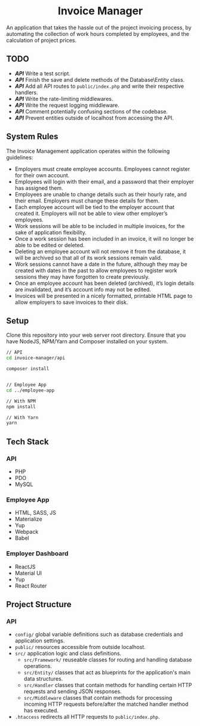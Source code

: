 <h1 align="center">Invoice Manager</h1>

An application that takes the hassle out of the project invoicing process, by automating the collection of work hours completed by employees, and the calculation of project prices.

## TODO
  * *__API__* Write a test script. 
  * *__API__* Finish the save and delete methods of the Database\Entity class.
  * *__API__* Add all API routes to `public/index.php` and write their respective handlers.
  * *__API__* Write the rate-limiting middlewares.
  * *__API__* Write the request logging middleware.
  * *__API__* Comment potentially confusing sections of the codebase.
  * *__API__* Prevent entities outside of localhost from accessing the API.

## System Rules

The Invoice Management application operates within the following guidelines:
  * Employers must create employee accounts. Employees cannot register for their own account.
  * Employees will login with their email, and a password that their employer has assigned them.
  * Employees are unable to change details such as their hourly rate, and their email. Employers must change these details for them.
  * Each employee account will be tied to the employer account that created it. Employers will not be able to view other employer’s employees.
  * Work sessions will be able to be included in multiple invoices, for the sake of application flexibility.
  * Once a work session has been included in an invoice, it will no longer be able to be edited or deleted.
  * Deleting an employee account will not remove it from the database, it will be archived so that all of its work sessions remain valid.
  * Work sessions cannot have a date in the future, although they may be created with dates in the past to allow employees to register work sessions they may have forgotten to create previously.
  * Once an employee account has been deleted (archived), it’s login details are invalidated, and it’s account info may not be edited.
  * Invoices will be presented in a nicely formatted, printable HTML page to allow employers to save invoices to their disk.

## Setup

Clone this repository into your web server root directory. Ensure that you have NodeJS, NPM/Yarn and Composer installed on your system.

```sh
// API
cd invoice-manager/api

composer install


// Employee App
cd ../employee-app

// With NPM
npm install

// With Yarn
yarn
```

## Tech Stack

### API
  * PHP
  * PDO
  * MySQL

### Employee App
  * HTML, SASS, JS
  * Materialize
  * Yup
  * Webpack
  * Babel

### Employer Dashboard
  * ReactJS
  * Material UI
  * Yup
  * React Router

## Project Structure

### API
  * `config/` global variable definitions such as database credentials and application settings.
  * `public/` resources accessible from outside localhost.
  * `src/` application logic and class definitions.
    * `src/Framework/` reuseable classes for routing and handling database operations.
    * `src/Entity/` classes that act as blueprints for the application's main data structures. 
    * `src/Handler` classes that contain methods for handling certain HTTP requests and sending JSON responses.
    * `src/Middleware` classes that contain methods for processing incoming HTTP requests before/after the matched handler method has executed.
  * `.htaccess` redirects all HTTP requests to `public/index.php`.
